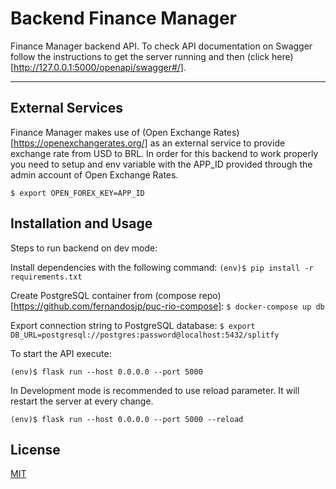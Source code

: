 # Backend Finance Manager

Finance Manager backend API. To check API documentation on Swagger follow the instructions to get the server running and then (click here)[http://127.0.0.1:5000/openapi/swagger#/].

---
## External Services

Finance Manager makes use of (Open Exchange Rates)[https://openexchangerates.org/] as an external service to provide exchange rate from USD to BRL. In order for this backend to work properly you need to setup and env variable with the APP_ID provided through the admin account of Open Exchange Rates. 

```
$ export OPEN_FOREX_KEY=APP_ID
```

## Installation and Usage
Steps to run backend on dev mode:

Install dependencies with the following command:
```(env)$ pip install -r requirements.txt```

Create PostgreSQL container from (compose repo)[https://github.com/fernandosjp/puc-rio-compose]:
```$ docker-compose up db```

Export connection string to PostgreSQL database:
```$ export DB_URL=postgresql://postgres:password@localhost:5432/splitfy```

To start the API execute:
```
(env)$ flask run --host 0.0.0.0 --port 5000
```

In Development mode is recommended to use reload parameter. It will restart the server at every change. 
```
(env)$ flask run --host 0.0.0.0 --port 5000 --reload
```

## License

[MIT](https://choosealicense.com/licenses/mit/)